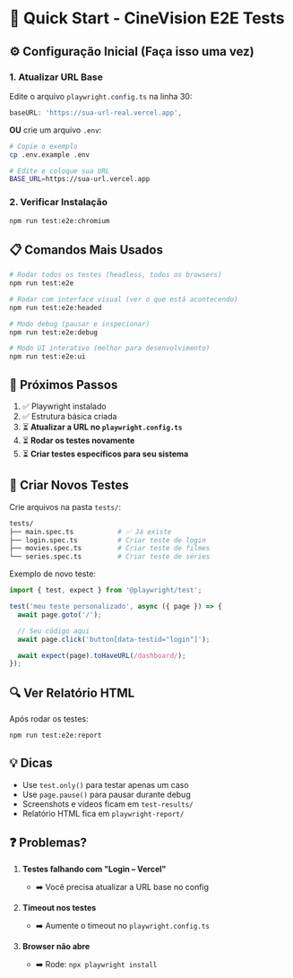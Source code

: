 # 🚀 Quick Start - CineVision E2E Tests

## ⚙️ Configuração Inicial (Faça isso uma vez)

### 1. Atualizar URL Base

Edite o arquivo `playwright.config.ts` na linha 30:

```typescript
baseURL: 'https://sua-url-real.vercel.app',
```

**OU** crie um arquivo `.env`:

```bash
# Copie o exemplo
cp .env.example .env

# Edite e coloque sua URL
BASE_URL=https://sua-url.vercel.app
```

### 2. Verificar Instalação

```bash
npm run test:e2e:chromium
```

## 📋 Comandos Mais Usados

```bash
# Rodar todos os testes (headless, todos os browsers)
npm run test:e2e

# Rodar com interface visual (ver o que está acontecendo)
npm run test:e2e:headed

# Modo debug (pausar e inspecionar)
npm run test:e2e:debug

# Modo UI interativo (melhor para desenvolvimento)
npm run test:e2e:ui
```

## 🎯 Próximos Passos

1. ✅ Playwright instalado
2. ✅ Estrutura básica criada
3. ⏳ **Atualizar a URL no `playwright.config.ts`**
4. ⏳ **Rodar os testes novamente**
5. ⏳ **Criar testes específicos para seu sistema**

## 📝 Criar Novos Testes

Crie arquivos na pasta `tests/`:

```bash
tests/
├── main.spec.ts           # ✅ Já existe
├── login.spec.ts          # Criar teste de login
├── movies.spec.ts         # Criar teste de filmes
└── series.spec.ts         # Criar teste de séries
```

Exemplo de novo teste:

```typescript
import { test, expect } from '@playwright/test';

test('meu teste personalizado', async ({ page }) => {
  await page.goto('/');

  // Seu código aqui
  await page.click('button[data-testid="login"]');

  await expect(page).toHaveURL(/dashboard/);
});
```

## 🔍 Ver Relatório HTML

Após rodar os testes:

```bash
npm run test:e2e:report
```

## 💡 Dicas

- Use `test.only()` para testar apenas um caso
- Use `page.pause()` para pausar durante debug
- Screenshots e vídeos ficam em `test-results/`
- Relatório HTML fica em `playwright-report/`

## ❓ Problemas?

1. **Testes falhando com "Login – Vercel"**
   - ➡️ Você precisa atualizar a URL base no config

2. **Timeout nos testes**
   - ➡️ Aumente o timeout no `playwright.config.ts`

3. **Browser não abre**
   - ➡️ Rode: `npx playwright install`

